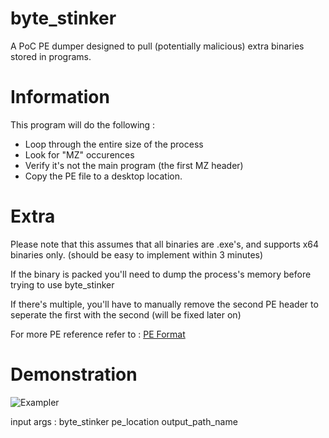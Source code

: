 # byte_stinker
A PoC PE dumper designed to pull (potentially malicious) extra binaries stored in programs.

# Information

This program will do the following :
- Loop through the entire size of the process
- Look for "MZ" occurences
- Verify it's not the main program (the first MZ header)
- Copy the PE file to a desktop location. 

# Extra
Please note that this assumes that all binaries are .exe's, and supports x64 binaries only. (should be easy to implement within 3 minutes)

If the binary is packed you'll need to dump the process's memory before trying to use byte_stinker

If there's multiple, you'll have to manually remove the second PE header to seperate the first with the second (will be fixed later on)

For more PE reference refer to : [PE Format](https://docs.microsoft.com/en-us/windows/win32/debug/pe-format?redirectedfrom=MSDN)

# Demonstration
![Exampler](https://i.imgur.com/0SCcV1Z.png)

input args : byte_stinker pe_location output_path_name
